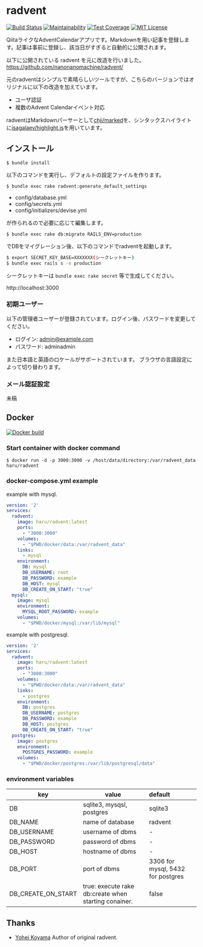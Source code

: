radvent
=======

[![Build Status](https://travis-ci.org/haru/radvent.svg?branch=master)](https://travis-ci.org/haru/radvent)
[![Maintainability](https://api.codeclimate.com/v1/badges/6ef37e4698d17ed0596b/maintainability)](https://codeclimate.com/github/haru/radvent/maintainability)
[![Test Coverage](https://api.codeclimate.com/v1/badges/6ef37e4698d17ed0596b/test_coverage)](https://codeclimate.com/github/haru/radvent/test_coverage)
[![MIT License](http://img.shields.io/badge/license-MIT-blue.svg?style=flat)](LICENSE)




QiitaライクなAdventCalendarアプリです。Markdownを用い記事を登録します。記事は事前に登録し、該当日がすぎると自動的に公開されます。

以下に公開されている radvent を元に改造を行いました。
https://github.com/nanonanomachine/radvent/

元のradventはシンプルで素晴らしいツールですが、こちらのバージョンではオリジナルに以下の改造を加えています。

- ユーザ認証
- 複数のAdvent Calendarイベント対応

radventはMarkdownパーサーとして[chjj/marked](https://github.com/chjj/marked)を、シンタックスハイライトに[isagalaev/highlight.js](https://github.com/isagalaev/highlight.js)を用いています。

## インストール

```$ bundle install```

以下のコマンドを実行し、デフォルトの設定ファイルを作ります。

```$ bundle exec rake radvent:generate_default_settings```

- config/database.yml
- config/secrets.yml
- config/initializers/devise.yml

が作られるので必要に応じて編集します。

```$ bundle exec rake db:migrate RAILS_ENV=production```

でDBをマイグレーション後、以下のコマンドでradventを起動します。


```bash
$ export SECRET_KEY_BASE=XXXXXXX(シークレットキー)
$ bundle exec rails s -e production
```

シークレットキーは
```bundle exec rake secret```
等で生成してください。

http://localhost:3000

### 初期ユーザー

以下の管理者ユーザーが登録されています。ログイン後、パスワードを変更してください。

- ログイン: admin@example.com
- パスワード: adminadmin

また日本語と英語のロケールがサポートされています。
ブラウザの言語設定によって切り替わります。

### メール認証設定

未稿

## Docker

[![Docker build](http://dockeri.co/image/haru/radvent)](https://registry.hub.docker.com/u/haru/radvent/)

### Start container with docker command

```
$ docker run -d -p 3000:3000 -v /host/data/directory:/var/radvent_data haru/radvent
```

### docker-compose.yml example

example with mysql.

```yaml
version: '2'
services:
  radvent:
    image: haru/radvent:latest
    ports:
      - "3000:3000"
    volumes:
      - "$PWD/docker/data:/var/radvent_data"
    links:
      - mysql
    environment:
      DB: mysql
      DB_USERNAME: root
      DB_PASSWORD: example
      DB_HOST: mysql
      DB_CREATE_ON_START: "true"
  mysql:
    image: mysql
    environment:
      MYSQL_ROOT_PASSWORD: example
    volumes:
      - "$PWD/docker/mysql:/var/lib/mysql"
```

example with postgresql.

```yaml
version: '2'
services:
  radvent:
    image: haru/radvent:latest
    ports:
      - "3000:3000"
    volumes:
      - "$PWD/docker/data:/var/radvent_data"
    links:
      - postgres
    environment:
      DB: postgres
      DB_USERNAME: postgres
      DB_PASSWORD: example
      DB_HOST: postgres
      DB_CREATE_ON_START: "true"
  postgres:
    image: postgres
    environment:
      POSTGRES_PASSWORD: example
    volumes:
      - "$PWD/docker/postgres:/var/lib/postgresql/data"
```

### environment variables

| key               | value                     |     default                       |
|-------------------|---------------------------|:----------------------------------|
| DB                | sqlite3, mysqsl, postgres |     sqlite3                       |
| DB_NAME           | name of database          |     radvent                       |
| DB_USERNAME       | username of dbms          |        -                          |
| DB_PASSWORD       | password of dbms          |        -                          |
| DB_HOST           | hostname of dbms          |        -                          |
| DB_PORT           | port of dbms              | 3306 for mysql, 5432 for postgres |
| DB_CREATE_ON_START| true: execute rake db:create when starting conainer. | false  |


Thanks
--------

* [Yohei Koyama](https://github.com/nanonanomachine) Author of original radvent.

